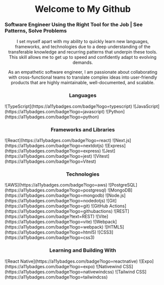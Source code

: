 <h1 style="text-align: center;"> Welcome to My Github </h1>
<h3> Software Engineer Using the Right Tool for the Job | See Patterns, Solve Problems</h3>
<div style="text-align: center;">
  <p>
I set myself apart with my ability to quickly learn new languages, frameworks, and technologies due to a deep understanding of the transferable knowledge and recurring patterns that underpin these tools. This skill allows me to get up to speed and confidently adapt to evolving demands.
  </p>
  <p></p>
As an empathetic software engineer, I am passionate about collaborating with cross-functional teams to translate complex ideas into user-friendly products that are highly maintainable, well-documented, and scalable.
  </p>
</div>

<h3 style="text-align: center;"> Languages </h3>
<span style="text-align: center;">
![TypeScript](https://a11ybadges.com/badge?logo=typescript)
![JavaScript](https://a11ybadges.com/badge?logo=javascript)
![Python](https://a11ybadges.com/badge?logo=python)
</span>

<h3 style="text-align: center;"> Frameworks and Libraries </h3>
<span style="text-align: center;">
![React](https://a11ybadges.com/badge?logo=react)
![Next.js](https://a11ybadges.com/badge?logo=nextdotjs)
![Express](https://a11ybadges.com/badge?logo=express)
![Jest](https://a11ybadges.com/badge?logo=jest)
![Vitest](https://a11ybadges.com/badge?logo=Vitest)
</span>

<h3 style="text-align: center;"> Technologies </h3>
<span style="text-align: center;">
![AWS](https://a11ybadges.com/badge?logo=aws)
![PostgreSQL](https://a11ybadges.com/badge?logo=postgresql)
![MongoDB](https://a11ybadges.com/badge?logo=mongodb)
![Node.js](https://a11ybadges.com/badge?logo=nodedotjs)
![Git](https://a11ybadges.com/badge?logo=git)
![GitHub Actions](https://a11ybadges.com/badge?logo=githubactions)
![REST](https://a11ybadges.com/badge?text=REST)
![Vite](https://a11ybadges.com/badge?logo=vite)
![Webpack](https://a11ybadges.com/badge?logo=webpack)
![HTML5](https://a11ybadges.com/badge?logo=html5)
![CSS3](https://a11ybadges.com/badge?logo=css3)


</span>
<h3 style="text-align: center;"> Learning and Building With </h3>
<span style="text-align: center;">
![React Native](https://a11ybadges.com/badge?logo=reactnative)
![Expo](https://a11ybadges.com/badge?logo=expo)
![Nativewind CSS](https://a11ybadges.com/badge?logo=nativewindcss)
![Tailwind CSS](https://a11ybadges.com/badge?logo=tailwindcss)
</span>


<!---
nickmasonswe/nickmasonswe is a ✨ special ✨ repository because its `README.md` (this file) appears on your GitHub profile.
You can click the Preview link to take a look at your changes.
--->
<!---
- 👋 Hi, I’m Nick
- 👀 I’m interested in all things software engineering and DevOps!

- 📫 How to reach me: email: nickmasonswe@gmail.com
--->
